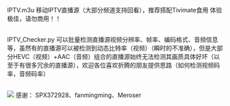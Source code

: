 IPTV.m3u 移动IPTV直播源（大部分频道支持回看），推荐搭配Tivimate食用 体验极佳，请勿商用！！
##
IPTV_Checker.py 可以批量检测直播源视频分辨率、帧率、编码格式、音频信息等，虽然有的直播源可以被检测到动态比特率（视频）（瞬时的不准确），但是大部分HEVC（视频）+AAC（音频）组合的直播源始终无法检测其画质具体好坏（以至于有很多冗余的直播源），欢迎各位喜欢折腾的朋友提供思路（如何检测视频码率，音频码率）
##
<img src="[https://github.com/yue365/IPTV/blob/master/PixPin_2024-01-29_19-58-24.png](https://github.com/yue365/IPTV/blob/master/sample-2024-01-30_12-13-19.png)https://github.com/yue365/IPTV/blob/master/sample-2024-01-30_12-13-19.png"/>
感谢：
SPX372928、fanmingming、Meroser
